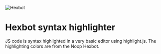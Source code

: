 ![Hexbot](https://user-images.githubusercontent.com/212941/59163439-23c05900-8ab6-11e9-8764-977334c7bba8.png)

# Hexbot syntax highlighter

JS code is syntax highlighted in a very basic editor using highlight.js. The highlighting colors are from the Noop Hexbot.

